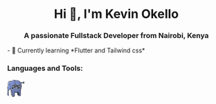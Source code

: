 

<h1 align="center">Hi 👋, I'm Kevin Okello</h1>
<h3 align="center">A passionate Fullstack Developer from Nairobi, Kenya</h3>
- 🌱 Currently learning *Flutter and Tailwind css*
<h3 align="left">Languages and Tools:</h3>
<p align="left"> 
<a rel="noreferrer"> 
<img src="php.jpg" alt="php" width="40" height="40"/> 
</a> 
</p>
